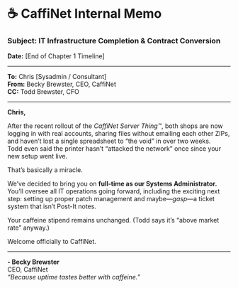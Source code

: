 # ☕ CaffiNet Internal Memo  
### Subject: IT Infrastructure Completion & Contract Conversion  
**Date:** [End of Chapter 1 Timeline]

---

**To:** Chris [Sysadmin / Consultant]  
**From:** Becky Brewster, CEO, CaffiNet  
**CC:** Todd Brewster, CFO  

---

**Chris,**

After the recent rollout of the *CaffiNet Server Thing™*, both shops are now logging in with real accounts, sharing files without emailing each other ZIPs, and haven’t lost a single spreadsheet to “the void” in over two weeks.  
Todd even said the printer hasn’t “attacked the network” once since your new setup went live.

That’s basically a miracle.

We’ve decided to bring you on **full-time as our Systems Administrator.**  
You’ll oversee all IT operations going forward, including the exciting next step: setting up proper patch management and maybe—*gasp*—a ticket system that isn’t Post-It notes.

Your caffeine stipend remains unchanged. (Todd says it’s “above market rate” anyway.)

Welcome officially to CaffiNet.

---

**- Becky Brewster**  
CEO, CaffiNet  
*“Because uptime tastes better with caffeine.”*
